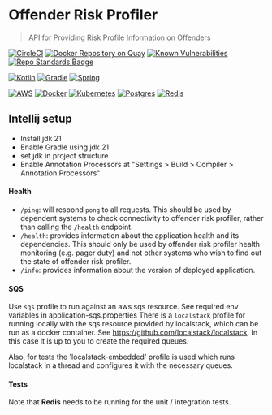 # Offender Risk Profiler

> API for Providing Risk Profile Information on Offenders

[![CircleCI](https://circleci.com/gh/ministryofjustice/offender-risk-profiler/tree/main.svg?style=svg)](https://circleci.com/gh/ministryofjustice/offender-risk-profiler/tree/main)
[![Docker Repository on Quay](https://img.shields.io/badge/quay.io-repository-2496ED.svg?logo=docker)](https://quay.io/repository/hmpps/offender-risk-profiler)
[![Known Vulnerabilities](https://snyk.io/test/github/ministryofjustice/pathfinder-api/badge.svg)](https://snyk.io/test/github/ministryofjustice/offender-risk-profiler)
[![Repo Standards Badge](https://img.shields.io/badge/dynamic/json?color=blue&style=flat&logo=github&label=MoJ%20Compliant&query=%24.data%5B%3F%28%40.name%20%3D%3D%20%22offender-risk-profiler%22%29%5D.status&url=https%3A%2F%2Foperations-engineering-reports.cloud-platform.service.justice.gov.uk%2Fgithub_repositories)](https://operations-engineering-reports.cloud-platform.service.justice.gov.uk/github_repositories#offender-risk-profiler "Link to report")

<!-- [![API docs](https://img.shields.io/badge/API_docs-view-85EA2D.svg?logo=swagger)](https://###.service.justice.gov.uk/swagger-ui/index.html?configUrl=/v3/api-docs) -->
<!-- [![License: ###](https://img.shields.io/badge/License-###-lightgrey.svg)](https://opensource.org/licenses/###) -->

[![Kotlin](https://img.shields.io/badge/kotlin-%230095D5.svg?style=flat&logo=kotlin&logoColor=white)](https://kotlinlang.org/)
[![Gradle](https://img.shields.io/badge/Gradle-02303A.svg?style=flat&logo=Gradle&logoColor=white)](https://gradle.org/)
[![Spring](https://img.shields.io/badge/spring-%236DB33F.svg?style=flat&logo=spring&logoColor=white)](https://spring.io/projects/spring-boot)

[![AWS](https://img.shields.io/badge/-Amazon%20AWS-232F3E?logo=Amazonaws&logoColor=amazonorange)](https://aws.amazon.com/)
[![Docker](https://img.shields.io/badge/-Docker-000?logo=docker)](https://www.docker.com)
[![Kubernetes](https://img.shields.io/badge/kubernetes-%23326ce5.svg?style=flat&logo=kubernetes&logoColor=white)](https://kubernetes.io/)
[![Postgres](https://img.shields.io/badge/postgres-%23316192.svg?style=postgres&logo=postgresql&logoColor=white)](https://www.postgresql.org/)
[![Redis](https://img.shields.io/badge/redis-%23DD0031.svg?style=flat&logo=redis&logoColor=white)](https://redis.io/)


## Intellij setup

- Install jdk 21
- Enable Gradle using jdk 21
- set jdk in project structure
- Enable Annotation Processors at "Settings > Build > Compiler > Annotation Processors"

#### Health

- `/ping`: will respond `pong` to all requests.  This should be used by dependent systems to check connectivity to offender risk profiler,
rather than calling the `/health` endpoint.
- `/health`: provides information about the application health and its dependencies.  This should only be used
by offender risk profiler health monitoring (e.g. pager duty) and not other systems who wish to find out the state of offender risk profiler.
- `/info`: provides information about the version of deployed application.

#### SQS

Use `sqs` profile to run against an aws sqs resource. See required env variables in application-sqs.properties
There is a `localstack` profile for running locally with the sqs resource provided by
localstack, which can be run as a docker container. See https://github.com/localstack/localstack. In this case it is up to you to create the required queues.

Also, for tests the 'localstack-embedded' profile is used which runs localstack in a thread and configures it with the necessary queues.

#### Tests

Note that **Redis** needs to be running for the unit / integration tests.



